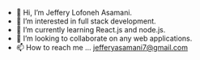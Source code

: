 - 👋 Hi, I’m Jeffery Lofoneh Asamani.
- 👀 I’m interested in full stack development.
- 🌱 I’m currently learning React.js and node.js.
- 💞️ I’m looking to collaborate on any web applications.
- 📫 How to reach me ... jefferyasamani7@gmail.com

<!---
MrLofo7/MrLofo7 is a ✨ special ✨ repository because its `README.md` (this file) appears on your GitHub profile.
You can click the Preview link to take a look at your changes.
--->
